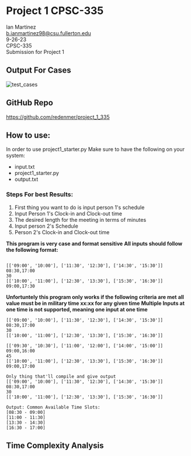 # Project 1 CPSC-335
Ian Martinez <br>
b.ianmartinez98@csu.fullerton.edu <br>
9-26-23 <br>
CPSC-335 <br>
Submission for Project 1 <br>

## Output For Cases

![test_cases](https://github.com/redenmer/project_1_335/assets/60246207/cc11e57d-6de7-4393-abee-20f473b51a15)




## GitHub Repo
https://github.com/redenmer/project_1_335

## How to use:
In order to use project1_starter.py Make sure to have the following on your system:
+ input.txt
+ project1_starter.py
+ output.txt

### Steps For best Results:

1. First thing you want to do is input person 1's schedule
2. Input Person 1's Clock-in and Clock-out time
3. The desired length for the meeting in terms of minutes
4. Input person 2's Schedule
5. Person 2's Clock-in and Clock-out time

**This program is very case and format sensitive**
**All inputs should follow the following format:**

```

[['09:00', '10:00'], ['11:30', '12:30'], ['14:30', '15:30']]
08:30,17:00
30
[['10:00', '11:00'], ['12:30', '13:30'], ['15:30', '16:30']]
09:00,17:30

```
**Unfortuntely this program only works if the following criteria are met**
**all value must be in military time xx:xx for any given time**
**Multiple Inputs at one time is not supported, meaning one input at one time**
```
[['09:00', '10:00'], ['11:30', '12:30'], ['14:30', '15:30']]
08:30,17:00
30
[['10:00', '11:00'], ['12:30', '13:30'], ['15:30', '16:30']]

[['09:30', '10:30'], ['11:00', '12:00'], ['14:00', '15:00']]
09:00,16:00
45
[['10:00', '11:00'], ['12:30', '13:30'], ['15:30', '16:30']]
09:00,17:00
```
```
Only thing that'll compile and give output
[['09:00', '10:00'], ['11:30', '12:30'], ['14:30', '15:30']]
08:30,17:00
30
[['10:00', '11:00'], ['12:30', '13:30'], ['15:30', '16:30']]

Output: Common Available Time Slots:
[08:30 - 09:00]
[11:00 - 11:30]
[13:30 - 14:30]
[16:30 - 17:00]
```
## Time Complexity Analysis
